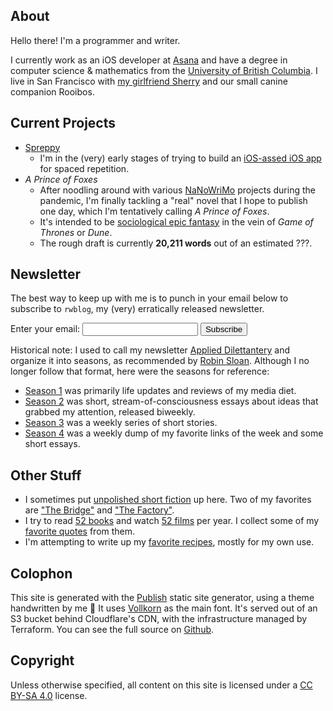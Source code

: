## About

Hello there! I'm a programmer and writer.

I currently work as an iOS developer at [Asana](https://asana.com/) and have a degree in computer science & mathematics from the [University of British Columbia](https://www.ubc.ca/).
I live in San Francisco with [my girlfriend Sherry](http://sherryyuan.me) and our small canine companion Rooibos.

## Current Projects

* [Spreppy](https://github.com/rwblickhan/Spreppy)
    - I'm in the (very) early stages of trying to build an [iOS-assed iOS app](https://daringfireball.net/linked/2020/03/20/mac-assed-mac-apps) for spaced repetition.
* *A Prince of Foxes*
    - After noodling around with various [NaNoWriMo](https://nanowrimo.org) projects during the pandemic, I'm finally tackling a "real" novel that I hope to publish one day, which I'm tentatively calling *A Prince of Foxes*.
    - It's intended to be [sociological epic fantasy](https://blogs.scientificamerican.com/observations/the-real-reason-fans-hate-the-last-season-of-game-of-thrones/) in the vein of *Game of Thrones* or *Dune*.
    - The rough draft is currently **20,211 words** out of an estimated ???.

## Newsletter

The best way to keep up with me is to punch in your email below to subscribe to `rwblog`, my (very) erratically released newsletter.

<div class="popout">
    <form
      action="https://buttondown.email/api/emails/embed-subscribe/rwblickhan"
      method="post"
      target="popupwindow"
      onsubmit="window.open('https://buttondown.email/rwblickhan', 'popupwindow')"
      class="embeddable-buttondown-form"
    >
      <label for="bd-email">Enter your email:</label>
      <input type="email" name="email" id="bd-email" />
      <input type="submit" value="Subscribe" />
    </form>
</div>

Historical note: I used to call my newsletter [Applied Dilettantery](https://buttondown.email/rwblickhan) and organize it into seasons, as recommended by [Robin Sloan](https://www.robinsloan.com). Although I no longer follow that format, here were the seasons for reference:

* [Season 1](https://buttondown.email/rwblickhan/archive/soma-or-moving-to-san-francisco-and-living-to-tell/) was primarily life updates and reviews of my media diet.
* [Season 2](https://buttondown.email/rwblickhan/archive/misplaced-institutional-incentives-ad-s2e1/) was short, stream-of-consciousness essays about ideas that grabbed my attention, released biweekly.
* [Season 3](https://buttondown.email/rwblickhan/archive/the-house-part-i-s3e1/) was a weekly series of short stories.
* [Season 4](https://buttondown.email/rwblickhan/archive/whats-new-rooby-doo-applied-dilettantery-s4e1/) was a weekly dump of my favorite links of the week and some short essays.

## Other Stuff

* I sometimes put [unpolished short fiction](/stories) up here. Two of my favorites are ["The Bridge"](/stories/thebridge) and ["The Factory"](/stories/thefactory).
* I try to read [52 books](/52books) and watch [52 films](/52films) per year. I collect some of my [favorite quotes](quotes) from them.
* I'm attempting to write up my [favorite recipes](/recipes), mostly for my own use.

## Colophon

This site is generated with the [Publish](https://github.com/JohnSundell/Publish) static site generator, using a theme handwritten by me 🙂 It uses [Vollkorn](http://vollkorn-typeface.com) as the main font.
It's served out of an S3 bucket behind Cloudflare's CDN, with the infrastructure managed by Terraform.
You can see the full source on [Github](https://github.com/rwblickhan/rwblickhan.org).

## Copyright

Unless otherwise specified, all content on this site is licensed under a [CC BY-SA 4.0](https://creativecommons.org/licenses/by-sa/4.0/) license.
